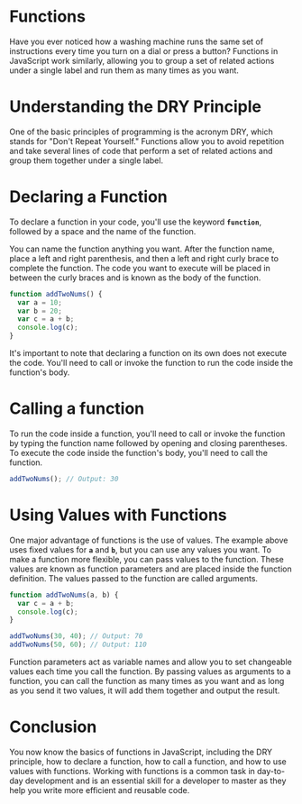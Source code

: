 # Functions

Have you ever noticed how a washing machine runs the same set of instructions every time you turn on a dial or press a button? Functions in JavaScript work similarly, allowing you to group a set of related actions under a single label and run them as many times as you want.

# Understanding the DRY Principle

One of the basic principles of programming is the acronym DRY, which stands for "Don't Repeat Yourself." Functions allow you to avoid repetition and take several lines of code that perform a set of related actions and group them together under a single label.

# Declaring a Function

To declare a function in your code, you'll use the keyword **`function`**, followed by a space and the name of the function. 

You can name the function anything you want. After the function name, place a left and right parenthesis, and then a left and right curly brace to complete the function. The code you want to execute will be placed in between the curly braces and is known as the body of the function.

```jsx
function addTwoNums() {
  var a = 10;
  var b = 20;
  var c = a + b;
  console.log(c);
}
```

It's important to note that declaring a function on its own does not execute the code. You'll need to call or invoke the function to run the code inside the function's body.

# Calling a function

To run the code inside a function, you'll need to call or invoke the function by typing the function name followed by opening and closing parentheses. To execute the code inside the function's body, you'll need to call the function.

```jsx
addTwoNums(); // Output: 30
```

# ****Using Values with Functions****

One major advantage of functions is the use of values. The example above uses fixed values for **`a`** and **`b`**, but you can use any values you want. To make a function more flexible, you can pass values to the function. These values are known as function parameters and are placed inside the function definition. The values passed to the function are called arguments.

```jsx
function addTwoNums(a, b) {
  var c = a + b;
  console.log(c);
}

addTwoNums(30, 40); // Output: 70
addTwoNums(50, 60); // Output: 110
```

Function parameters act as variable names and allow you to set changeable values each time you call the function. By passing values as arguments to a function, you can call the function as many times as you want and as long as you send it two values, it will add them together and output the result.

# Conclusion

You now know the basics of functions in JavaScript, including the DRY principle, how to declare a function, how to call a function, and how to use values with functions. Working with functions is a common task in day-to-day development and is an essential skill for a developer to master as they help you write more efficient and reusable code.